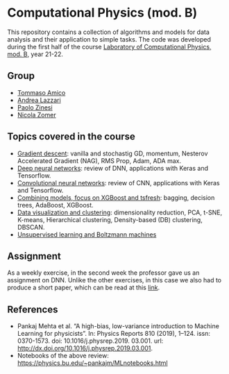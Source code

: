 # Computational Physics (mod. B)
This repository contains a collection of algorithms and models for data analysis and their application to simple tasks. The code was developed during the first half of the course [Laboratory of Computational Physics, mod. B](https://en.didattica.unipd.it/off/2021/LM/SC/SC2443/000ZZ/SCP8082526/N0), year 21-22. 

## Group 
- [Tommaso Amico](https://github.com/tommasoamico)
- [Andrea Lazzari](https://github.com/AndreaLazzari)
- [Paolo Zinesi](https://github.com/PaoloZinesi)
- [Nicola Zomer](https://github.com/NicolaZomer)

## Topics covered in the course
- [Gradient descent](./01_Gradient_Descent): vanilla and stochastig GD, momentum, Nesterov Accelerated Gradient (NAG), RMS Prop, Adam, ADA max.
- [Deep neural networks](./02_DNN_Assignment): review of DNN, applications with Keras and Tensorflow. 
- [Convolutional neural networks](./03_CNN): review of CNN, applications with Keras and Tensorflow. 
- [Combining models, focus on XGBoost and tsfresh](.\04_XGBoost_tsfresh): bagging, decision trees, AdaBoost, XGBoost. 
- [Data visualization and clustering](.\05_Visual_Clustering): dimensionality reduction, PCA, t-SNE, K-means, Hierarchical clustering, Density-based (DB) clustering, DBSCAN.
- [Unsupervised learning and Boltzmann machines](.\06_Boltzmann_Machines)

## Assignment
As a weekly exercise, in the second week the professor gave us an assignment on DNN. Unlike the other exercises, in this case we also had to produce a short paper, which can be read at this [link](./02_DNN_Assignment/Assignment_LCP_B.pdf).

## References 
- Pankaj Mehta et al. “A high-bias, low-variance introduction to Machine Learning for physicists”. In: Physics Reports 810 (2019), 1–124. issn: 0370-1573. doi: 10.1016/j.physrep.2019. 03.001. url: http://dx.doi.org/10.1016/j.physrep.2019.03.001.
- Notebooks of the above review: https://physics.bu.edu/~pankajm/MLnotebooks.html